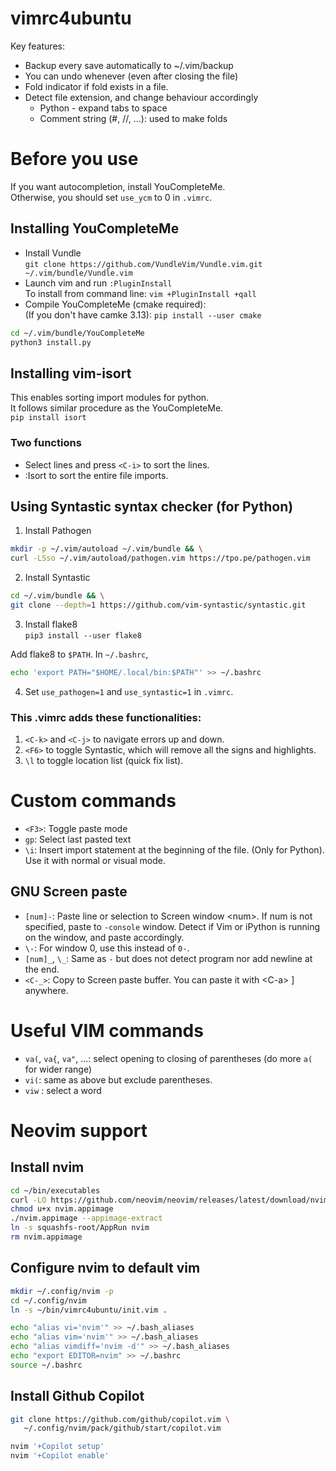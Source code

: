 # vimrc4ubuntu
Key features:

- Backup every save automatically to ~/.vim/backup
- You can undo whenever (even after closing the file)
- Fold indicator if fold exists in a file.
- Detect file extension, and change behaviour accordingly
  - Python - expand tabs to space
  - Comment string (#, //, ...): used to make folds

# Before you use
If you want autocompletion, install YouCompleteMe.  
Otherwise, you should set `use_ycm` to 0 in `.vimrc`.

## Installing YouCompleteMe
- Install Vundle  
`git clone https://github.com/VundleVim/Vundle.vim.git ~/.vim/bundle/Vundle.vim`  
- Launch vim and run `:PluginInstall`  
To install from command line: `vim +PluginInstall +qall`  
- Compile YouCompleteMe (cmake required):  
(If you don't have camke 3.13): `pip install --user cmake`  
```bash
cd ~/.vim/bundle/YouCompleteMe
python3 install.py
```

## Installing vim-isort
This enables sorting import modules for python.  
It follows similar procedure as the YouCompleteMe.  
`pip install isort`

### Two functions
- Select lines and press `<C-i>` to sort the lines.
- :Isort to sort the entire file imports.


## Using Syntastic syntax checker (for Python)

1. Install Pathogen  
```bash
mkdir -p ~/.vim/autoload ~/.vim/bundle && \
curl -LSso ~/.vim/autoload/pathogen.vim https://tpo.pe/pathogen.vim
```  
2. Install Syntastic  
```bash
cd ~/.vim/bundle && \
git clone --depth=1 https://github.com/vim-syntastic/syntastic.git
```  
3. Install flake8  
`pip3 install --user flake8`  

Add flake8 to `$PATH`. In `~/.bashrc`,  
```bash
echo 'export PATH="$HOME/.local/bin:$PATH"' >> ~/.bashrc
```

4. Set `use_pathogen=1` and `use_syntastic=1` in `.vimrc`.  

### This .vimrc adds these functionalities:

1. `<C-k>` and `<C-j>` to navigate errors up and down.
2. `<F6>` to toggle Syntastic, which will remove all the signs and highlights.
3. `\l` to toggle location list (quick fix list).


# Custom commands

- `<F3>`: Toggle paste mode
- `gp`: Select last pasted text
- `\i`: Insert import statement at the beginning of the file. (Only for Python). Use it with normal or visual mode.

## GNU Screen paste
- `[num]-`: Paste line or selection to Screen window \<num\>. If num is not specified, paste to `-console` window. Detect if Vim or iPython is running on the window, and paste accordingly.
- `\-`: For window 0, use this instead of `0-`.
- `[num]_`, `\_`: Same as `-` but does not detect program nor add newline at the end.
- `<C-_>`: Copy to Screen paste buffer. You can paste it with \<C-a\> \] anywhere.



# Useful VIM commands

- `va(`, `va{`, `va"`, ...: select opening to closing of parentheses (do more `a(` for wider range)
- `vi(`: same as above but exclude parentheses.
- `viw` : select a word


# Neovim support

## Install nvim
```bash
cd ~/bin/executables
curl -LO https://github.com/neovim/neovim/releases/latest/download/nvim.appimage
chmod u+x nvim.appimage
./nvim.appimage --appimage-extract
ln -s squashfs-root/AppRun nvim
rm nvim.appimage
```

## Configure nvim to default vim
```bash
mkdir ~/.config/nvim -p
cd ~/.config/nvim
ln -s ~/bin/vimrc4ubuntu/init.vim .

echo "alias vi='nvim'" >> ~/.bash_aliases
echo "alias vim='nvim'" >> ~/.bash_aliases
echo "alias vimdiff='nvim -d'" >> ~/.bash_aliases
echo "export EDITOR=nvim" >> ~/.bashrc
source ~/.bashrc
```

## Install Github Copilot
```bash
git clone https://github.com/github/copilot.vim \
   ~/.config/nvim/pack/github/start/copilot.vim

nvim '+Copilot setup'
nvim '+Copilot enable'
```
